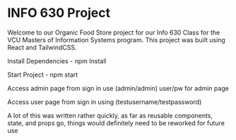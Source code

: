 # INFO 630 Project

Welcome to our Organic Food Store project for our Info 630 Class for the VCU Masters of Information Systems program. This project was
built using React and TailwindCSS.

Install Dependencies - npm Install

Start Project - npm start

Access admin page from sign in use (admin/admin) user/pw for admin page

Access user page from sign in using (testusername/testpassword)

A lot of this was written rather quickly, as far as reusable components, state, and props go, things would definitely need to be reworked for future use
